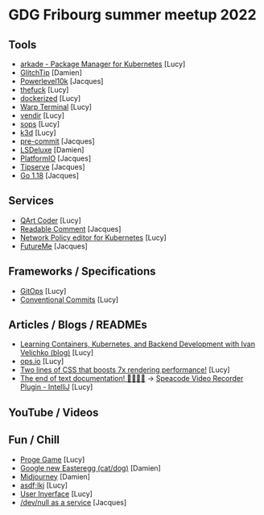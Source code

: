# GDG Fribourg summer meetup 2022

## Tools

* [arkade - Package Manager for Kubernetes](https://github.com/alexellis/arkade) [Lucy]
* [GlitchTip](https://glitchtip.com/) [Damien]
* [Powerlevel10k](https://github.com/romkatv/powerlevel10k) [Jacques]
* [thefuck](https://github.com/nvbn/thefuck) [Lucy]
* [dockerized](https://github.com/datastack-net/dockerized) [Lucy]
* [Warp Terminal](https://warp.dev/) [Lucy]
* [vendir](https://carvel.dev/vendir/docs/v0.25.0/vendir-spec/) [Lucy]
* [sops](https://github.com/mozilla/sops) [Lucy]
* [k3d](https://k3d.io/) [Lucy]
* [pre-commit](https://pre-commit.com/) [Jacques]
* [LSDeluxe](https://github.com/Peltoche/lsd) [Damien]
* [PlatformIO](https://platformio.org/) [Jacques]
* [Tipserve](https://github.com/supcik/zipserve) [Jacques]
* [Go 1.18](https://go.dev/blog/go1.18) [Jacques]

## Services

* [QArt Coder](https://www.qartcoder.com/qr/draw) [Lucy]
* [Readable Comment](https://readable.so/) [Jacques]
* [Network Policy editor for Kubernetes](https://editor.cilium.io/) [Lucy]
* [FutureMe](https://www.futureme.org/) [Jacques]

## Frameworks / Specifications

* [GitOps](https://www.gitops.tech/) [Lucy]
* [Conventional Commits](https://www.conventionalcommits.org/en/v1.0.0/) [Lucy]

## Articles / Blogs / READMEs

* [Learning Containers, Kubernetes, and Backend Development with Ivan Velichko (blog)](https://iximiuz.com/en/) [Lucy]
* [ops.io](https://community.ops.io/) [Lucy]
* [Two lines of CSS that boosts 7x rendering performance!](https://dev.to/mnathani/two-lines-of-css-that-boosts-7x-rendering-performance-4mjd) [Lucy]
* [The end of text documentation! 👨‍💻👩‍💻](https://dev.to/magensmith/the-end-of-text-documentation-3e1o) -> [Speacode Video Recorder Plugin - IntelliJ](https://plugins.jetbrains.com/plugin/15672-speacode-video-screen-recorder-for-code--python-java-js-php-etc/) [Lucy]

## YouTube / Videos


## Fun / Chill

* [Proge Game](https://progegame.com/) [Lucy]
* [Google new Easteregg (cat/dog)](https://www.google.com/search?q=cat) [Damien]
* [Midjourney](https://www.midjourney.com/app/) [Damien]
* [asdf;lkj](https://asdfsemicolonlkj.com/) [Lucy]
* [User Inyerface](https://userinyerface.com/) [Lucy]
* [/dev/null as a service](https://devnull-as-a-service.com/) [Jacques]
